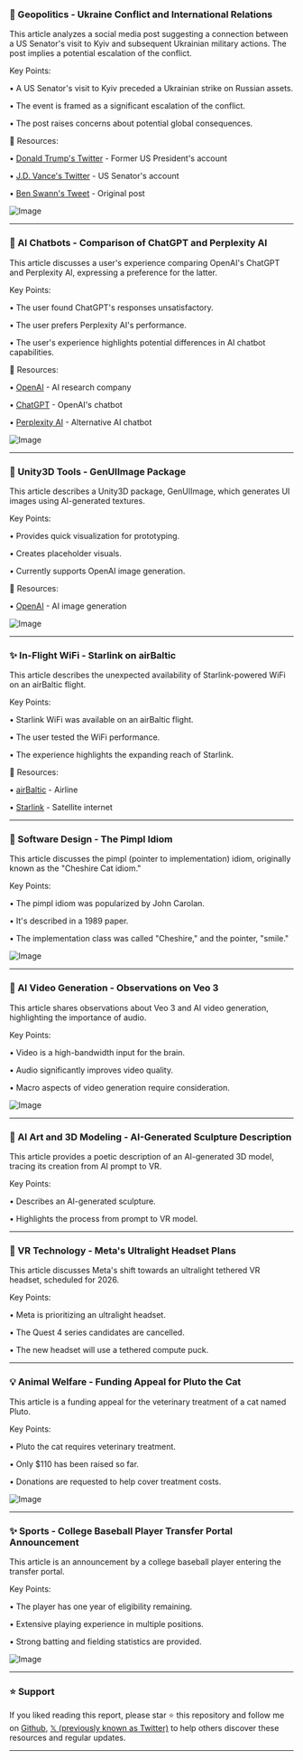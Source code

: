 ### 🤖 Geopolitics - Ukraine Conflict and International Relations

This article analyzes a social media post suggesting a connection between a US Senator's visit to Kyiv and subsequent Ukrainian military actions.  The post implies a potential escalation of the conflict.

Key Points:

•  A US Senator's visit to Kyiv preceded a Ukrainian strike on Russian assets.


• The event is framed as a significant escalation of the conflict.


• The post raises concerns about potential global consequences.



🔗 Resources:

• [Donald Trump's Twitter](https://x.com/realDonaldTrump) - Former US President's account


• [J.D. Vance's Twitter](https://x.com/JDVance) - US Senator's account


• [Ben Swann's Tweet](https://x.com/BenSwann_/status/1929590249912516840) - Original post


![Image](https://pbs.twimg.com/media/GsdIAJcXAAAkja-?format=jpg&name=small)


---

### 🤖 AI Chatbots - Comparison of ChatGPT and Perplexity AI

This article discusses a user's experience comparing OpenAI's ChatGPT and Perplexity AI, expressing a preference for the latter.

Key Points:

•  The user found ChatGPT's responses unsatisfactory.


•  The user prefers Perplexity AI's performance.


•  The user's experience highlights potential differences in AI chatbot capabilities.



🔗 Resources:

• [OpenAI](https://x.com/OpenAI) - AI research company


• [ChatGPT](https://x.com/ChatGPTapp) - OpenAI's chatbot


• [Perplexity AI](https://x.com/perplexity_ai) - Alternative AI chatbot


![Image](https://pbs.twimg.com/media/GsdEInGWYAAG8uM?format=jpg&name=small)


---

### 🚀 Unity3D Tools - GenUIImage Package

This article describes a Unity3D package, GenUIImage, which generates UI images using AI-generated textures.

Key Points:

•  Provides quick visualization for prototyping.


•  Creates placeholder visuals.


•  Currently supports OpenAI image generation.



🔗 Resources:

• [OpenAI](https://x.com/OpenAI) - AI image generation


![Image](https://pbs.twimg.com/amplify_video_thumb/1929824998086062080/img/-c8UtZsDUrR3gFmw.jpg)


---

### ✨ In-Flight WiFi - Starlink on airBaltic

This article describes the unexpected availability of Starlink-powered WiFi on an airBaltic flight.

Key Points:

•  Starlink WiFi was available on an airBaltic flight.


•  The user tested the WiFi performance.


•  The experience highlights the expanding reach of Starlink.



🔗 Resources:

• [airBaltic](https://x.com/airBaltic) - Airline


• [Starlink](https://x.com/Starlink) - Satellite internet


---

### 🤖 Software Design - The Pimpl Idiom

This article discusses the pimpl (pointer to implementation) idiom, originally known as the "Cheshire Cat idiom."

Key Points:

• The pimpl idiom was popularized by John Carolan.


•  It's described in a 1989 paper.


• The implementation class was called "Cheshire," and the pointer, "smile."


![Image](https://pbs.twimg.com/media/GscUBFRWgAACSPm?format=jpg&name=small)


---

### 🤖 AI Video Generation -  Observations on Veo 3

This article shares observations about Veo 3 and AI video generation, highlighting the importance of audio.

Key Points:

• Video is a high-bandwidth input for the brain.


• Audio significantly improves video quality.


• Macro aspects of video generation require consideration.



![Image](https://pbs.twimg.com/amplify_video_thumb/1925331863754752000/img/76UE79wVeERAQ70g.jpg)


---

### 🤖 AI Art and 3D Modeling -  AI-Generated Sculpture Description

This article provides a poetic description of an AI-generated 3D model, tracing its creation from AI prompt to VR.

Key Points:

•  Describes an AI-generated sculpture.


•  Highlights the process from prompt to VR model.



---

### 🚀 VR Technology - Meta's Ultralight Headset Plans

This article discusses Meta's shift towards an ultralight tethered VR headset, scheduled for 2026.

Key Points:

• Meta is prioritizing an ultralight headset.


•  The Quest 4 series candidates are cancelled.


•  The new headset will use a tethered compute puck.



---

### 💡 Animal Welfare - Funding Appeal for Pluto the Cat

This article is a funding appeal for the veterinary treatment of a cat named Pluto.

Key Points:

•  Pluto the cat requires veterinary treatment.


•  Only $110 has been raised so far.


•  Donations are requested to help cover treatment costs.



![Image](https://pbs.twimg.com/ext_tw_video_thumb/1929476133688311809/pu/img/9xRohro9jWVzB5hm.jpg)


---

### ✨ Sports - College Baseball Player Transfer Portal Announcement

This article is an announcement by a college baseball player entering the transfer portal.

Key Points:

•  The player has one year of eligibility remaining.


•  Extensive playing experience in multiple positions.


•  Strong batting and fielding statistics are provided.


![Image](https://pbs.twimg.com/amplify_video_thumb/1929706679760732160/img/8JHDpgSKsRSwwjw-.jpg)


---

### ⭐️ Support

If you liked reading this report, please star ⭐️ this repository and follow me on [Github](https://github.com/Drix10), [𝕏 (previously known as Twitter)](https://x.com/DRIX_10_) to help others discover these resources and regular updates.

---